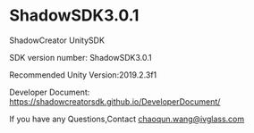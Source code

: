 # ShadowSDK3.0.1
ShadowCreator UnitySDK

SDK version number: ShadowSDK3.0.1

Recommended Unity Version:2019.2.3f1

Developer Document: https://shadowcreatorsdk.github.io/DeveloperDocument/

If you have any Questions,Contact chaoqun.wang@ivglass.com